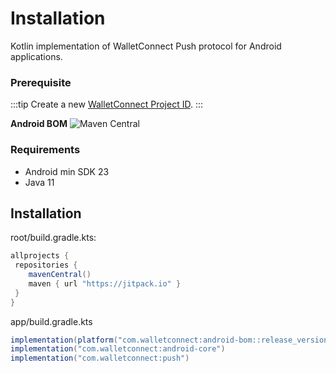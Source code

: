 # Installation

Kotlin implementation of WalletConnect Push protocol for Android applications.

### Prerequisite

:::tip
Create a new [WalletConnect Project ID](../../../cloud/explorer.md#setting-up-a-new-project).
:::

**Android BOM** ![Maven Central](https://img.shields.io/maven-central/v/com.walletconnect/android-bom)

### Requirements

* Android min SDK 23
* Java 11

## Installation
root/build.gradle.kts:
```gradle
allprojects {
 repositories {
    mavenCentral()
    maven { url "https://jitpack.io" }
 }
}
```

app/build.gradle.kts

```gradle
implementation(platform("com.walletconnect:android-bom::release_version"))
implementation("com.walletconnect:android-core")
implementation("com.walletconnect:push")
```